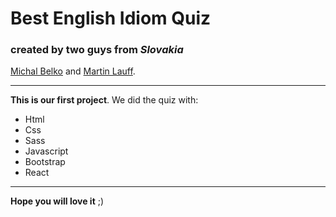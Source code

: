 # Best English Idiom Quiz  

### created by two guys from _Slovakia_ 
[Michal Belko](https://www.instagram.com/_michal.belko_/) and [Martin Lauff](https://www.instagram.com/mato_157/).    

---

**This is our first project**. We did the quiz with: 

* Html
* Css 
* Sass
* Javascript
* Bootstrap  
* React

---

__Hope you will love it__ ;)
